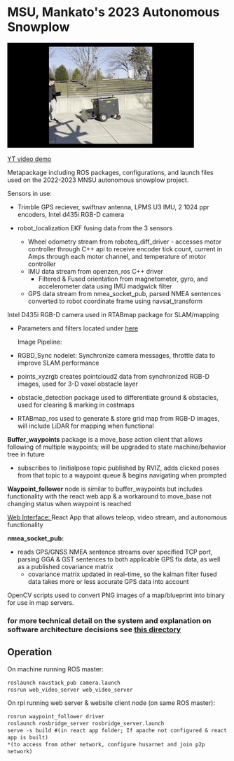 # MSU, Mankato's 2023 Autonomous Snowplow

![](https://github.com/CJdev99/Autonomous_Snowplow_2023/blob/main/robot_gif.gif)

[YT video demo](https://www.youtube.com/watch?v=lg9_K-PXslY&ab_channel=ChaseDevitt)


Metapackage including ROS packages, configurations, and launch files used on the 2022-2023 MNSU autonomous snowplow project.

Sensors in use:
- Trimble GPS reciever, swiftnav antenna, LPMS U3 IMU, 2 1024 ppr encoders, Intel d435i RGB-D camera

- robot_localization EKF fusing data from the 3 sensors
  - Wheel odometry stream from roboteq_diff_driver - accesses motor controller through C++ api to  receive encoder tick count, current in Amps through each motor channel, and temperature of motor controller
  - IMU data stream from openzen_ros C++ driver
    - Filtered & Fused orientation from magnetometer, gyro, and accelerometer data using IMU madgwick filter
  - GPS data stream from nmea_socket_pub, parsed NMEA sentences converted to robot coordinate frame using navsat_transform
 
 Intel D435i RGB-D camera used in RTABmap package for SLAM/mapping
  - Parameters and filters located under [here](Autonomous_Snowplow_2023/jetson_snowplow/navstack_pub/launch/voxelgrid_throt.launch)

    Image Pipeline:
  - RGBD_Sync nodelet: Synchronize camera messages, throttle data to improve SLAM performance 
  - points_xyzrgb creates pointcloud2 data from synchronized RGB-D images, used for 3-D voxel obstacle layer
  - obstacle_detection package used to differentiate ground & obstacles, used for clearing & marking in costmaps
  - RTABmap_ros used to generate & store grid map from RGB-D images, will include LiDAR for mapping when functional
 
 **Buffer_waypoints** package is a move_base action client that allows following of multiple waypoints; will be upgraded to state machine/behavior tree in future
  - subscribes to /initialpose topic published by RVIZ, adds clicked poses from that topic to a waypoint queue & begins navigating when prompted
  
 **Waypoint_follower** node is similar to buffer_waypoints but includes functionality with the react web app & a workaround to move_base not changing status when waypoint is reached
 
 [Web Interface: ](https://github.com/CJdev99/Snowplow_web_interface)  React App that allows teleop, video stream, and autonomous functionality
 
 **nmea_socket_pub:**
  - reads GPS/GNSS NMEA sentence streams over specified TCP port, parsing GGA & GST sentences to both applicable GPS fix data, as well as a published covariance matrix
    - covariance matrix updated in real-time, so the kalman filter fused data takes more or less accurate GPS data into account
    
 OpenCV scripts used to convert PNG images of a map/blueprint into binary for use in map servers.


### for more technical detail on the system and explanation on software architecture decisions see [this directory](https://github.com/CJdev99/Autonomous_Snowplow_2023/blob/main/Snowplow-whitepaper.pdf)

## Operation
On machine running ROS master:

    roslaunch navstack_pub camera.launch
    rosrun web_video_server web_video_server
    
On rpi running web server & website client node (on same ROS master):

    rosrun waypoint_follower driver
    roslaunch rosbridge_server rosbridge_server.launch
    serve -s build #(in react app folder; If apache not configured & react app is built)
    *(to access from other network, configure husarnet and join p2p network)
